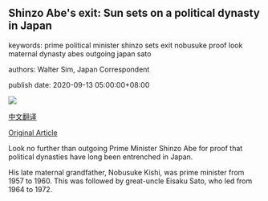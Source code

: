 ## Shinzo Abe's exit: Sun sets on a political dynasty in Japan

keywords: prime political minister shinzo sets exit nobusuke proof look maternal dynasty abes outgoing japan sato

authors: Walter Sim, Japan Correspondent

publish date: 2020-09-13 05:00:00+08:00

![](https://www.straitstimes.com/sites/default/files/styles/x_large/public/articles/2020/09/13/hzabe0912.jpg?itok=hfvnactG)

[中文翻译](Shinzo%20Abe%27s%20exit%3A%20Sun%20sets%20on%20a%20political%20dynasty%20in%20Japan_zh.md)

[Original Article](https://www.straitstimes.com/asia/east-asia/abes-exit-sun-sets-on-a-political-dynasty)

Look no further than outgoing Prime Minister Shinzo Abe for proof that political dynasties have long been entrenched in Japan.

His late maternal grandfather, Nobusuke Kishi, was prime minister from 1957 to 1960. This was followed by great-uncle Eisaku Sato, who led from 1964 to 1972.